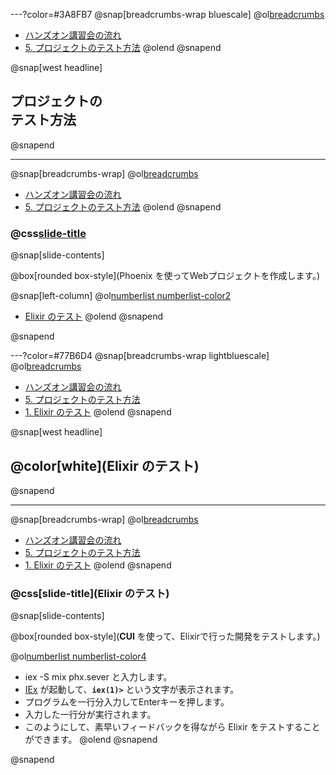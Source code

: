---?color=#3A8FB7
@snap[breadcrumbs-wrap bluescale]
@ol[breadcrumbs](false)
- [ハンズオン講習会の流れ](#/2)
- [5. プロジェクトのテスト方法](#/)
@olend
@snapend

@snap[west headline]
## プロジェクトの<br>テスト方法
@snapend

---
@snap[breadcrumbs-wrap]
@ol[breadcrumbs](false)
- [ハンズオン講習会の流れ](#/2)
- [5. プロジェクトのテスト方法](#/)
@olend
@snapend

### @css[slide-title](プロジェクトのテスト方法)

@snap[slide-contents]

@box[rounded box-style](Phoenix を使ってWebプロジェクトを作成します。)

@snap[left-column]
@ol[numberlist numberlist-color2](false)
- [Elixir のテスト](#/)
@olend
@snapend

@snapend

---?color=#77B6D4
@snap[breadcrumbs-wrap lightbluescale]
@ol[breadcrumbs](false)
- [ハンズオン講習会の流れ](#/2)
- [5. プロジェクトのテスト方法](#/)
- [1. Elixir のテスト](#/)
@olend
@snapend

@snap[west headline]
## @color[white](Elixir のテスト)
@snapend

---
@snap[breadcrumbs-wrap]
@ol[breadcrumbs](false)
- [ハンズオン講習会の流れ](#/2)
- [5. プロジェクトのテスト方法](#/)
- [1. Elixir のテスト](#/)
@olend
@snapend

### @css[slide-title](Elixir のテスト)

@snap[slide-contents]

@box[rounded box-style](**CUI** を使って、Elixirで行った開発をテストします。)

@ol[numberlist numberlist-color4](false)
- iex -S mix phx.sever<span class="not-selectable"> と入力します。</span>
- <u>[IEx](https://elixirschool.com/ja/lessons/basics/iex-helpers/)</u> が起動して、**`iex(1)>`** という文字が表示されます。
- プログラムを一行分入力してEnterキーを押します。
- 入力した一行分が実行されます。
- このようにして、素早いフィードバックを得ながら Elixir をテストすることができます。
@olend
@snapend

@snapend

